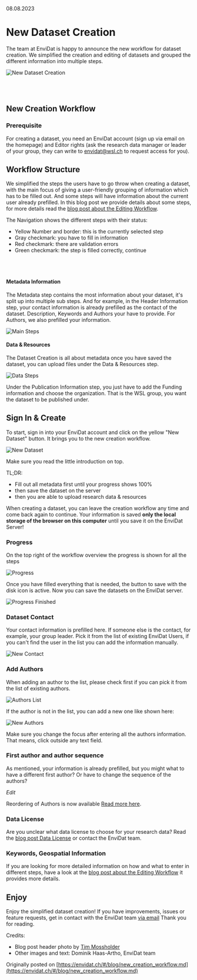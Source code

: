 08.08.2023

#  New Dataset Creation

The team at EnviDat is happy to announce the new workflow for dataset creation.
We simplified the creation and editing of datasets and grouped the different information into multiple steps.

![New Dataset Creation](/images/blog/creationworkflow/dataset_creation_small.jpg "New Dataset Creation")

<br/>
<br/>

## New Creation Workflow

### Prerequisite

For creating a dataset, you need an EnviDat account (sign up via email on the homepage)
and Editor rights (ask the research data manager or leader of your group, they can write to envidat@wsl.ch to request access for you). 



## Workflow Structure

We simplified the steps the users have to go throw when creating a dataset, with the main focus of giving a user-friendly grouping of information which has to be filled out. 
And some steps will have information about the current user already prefilled.
In this blog post we provide details about some steps, for more details read the [blog post about the Editing Workflow](https://www.envidat.ch/#/blog/new_editing_workflow.md).

The Navigation shows the different steps with their status:
- Yellow Number and border: this is the currently selected step
- Gray checkmark: you have to fill in information
- Red checkmark: there are validation errors
- Green checkmark: the step is filled correctly, continue   
    
  

<br/>
<br/>


#### Metadata Information

The Metadata step contains the most information about your dataset, it's split up into multiple sub steps.
And for example, in the Header Information step, your contact information is already prefilled as the contact of the dataset.
Description, Keywords and Authors your have to provide. For Authors, we also prefilled your information.

![Main Steps](/images/blog/creationworkflow/cw_main_steps.jpg "Main Steps")


#### Data & Resources

The Dataset Creation is all about metadata once you have saved the dataset, you can upload files under the Data & Resources step.

![Data Steps](/images/blog/creationworkflow/cw_data_steps.jpg "Data Steps")

Under the Publication Information step, you just have to add the Funding information and choose the organization.
That is the WSL group, you want the dataset to be published under.

## Sign In & Create

To start, sign in into your EnviDat account and click on the yellow "New Dataset" button.
It brings you to the new creation workflow.

![New Dataset](/images/blog/creationworkflow/cw_creation_intro.gif "New Dataset")

Make sure you read the little introduction on top.

TL;DR:
- Fill out all metadata first until your progress shows 100%
- then save the dataset on the server
- then you are able to upload research data & resources

When creating a dataset, you can leave the creation workflow any time and come back again to continue.
Your information is saved **only the local storage of the browser on this computer** until you save it on
the EnviDat Server!


### Progress

On the top right of the workflow overview the progress is shown for all the steps

![Progress](/images/blog/creationworkflow/cw_progress.gif "Progress")

Once you have filled everything that is needed, the button to save with the disk icon is active.
Now you can save the datasets on the EnviDat server.

![Progress Finished](/images/blog/creationworkflow/cw_progress_finish.gif "Progress Finished")


### Dataset Contact

Your contact information is prefilled here.
If someone else is the contact, for example, your group leader.
Pick it from the list of existing EnviDat Users, if you can't find the user in the list you can add the information manually.

![New Contact](/images/blog/creationworkflow/cw_contact.gif "New Contact")


### Add Authors

When adding an author to the list, please check first if you can pick it from the list of existing authors.

![Authors List](/images/blog/creationworkflow/cw_authors_list.gif "Authors List")


If the author is not in the list, you can add a new one like shown here:

![New Authors](/images/blog/creationworkflow/cw_new_author.gif "New Author")

Make sure you change the focus after entering all the authors information.
That means, click outside any text field.


### First author and author sequence

As mentioned, your information is already prefilled, but you might what to have a different first author?
Or have to change the sequence of the authors? 

*Edit* 

Reordering of Authors is now available [Read more here](https://www.envidat.ch/#/blog/new_doi_workflow.md).

### Data License

Are you unclear what data license to choose for your research data?
Read the [blog post Data License](https://www.envidat.ch/#/blog/EnviDat_WSLIntern_2022q4.md) or contact the EnviDat team.


### Keywords, Geospatial Information

If you are looking for more detailed information on how and what to enter
in different steps, have a look at the [blog post about the Editing Workflow](https://www.envidat.ch/#/blog/new_editing_workflow.md) it provides more details.


## Enjoy


Enjoy the simplified dataset creation!
If you have improvements, issues or feature requests, get in contact with the EnviDat team [via email](mailto:envidat@wsl.ch)
Thank you for reading.

Credits:
- Blog post header photo by [Tim Mossholder](https://unsplash.com/@timmossholder)
- Other images and text: Dominik Haas-Artho, EnviDat team


Originally posted on [https://envidat.ch/#/blog/new_creation_workflow.md](https://envidat.ch/#/blog/new_creation_workflow.md)